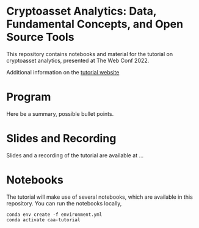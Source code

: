 # Cryptoasset Analytics: Data, Fundamental Concepts, and Open Source Tools

This repository contains notebooks and material for the tutorial on cryptoasset analytics, presented at The Web Conf 2022.

Additional information on the [tutorial website](https://cryptoassetanalytics.net)

# Program

Here be a summary, possible bullet points.

# Slides and Recording

Slides and a recording of the tutorial are available at ...

# Notebooks
The tutorial will make use of several notebooks, which are available in this repository.
You can run the notebooks locally, 

```
conda env create -f environment.yml
conda activate caa-tutorial
```